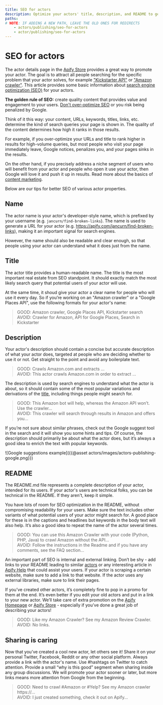```yaml
---
title: SEO for actors
description: Optimize your actors' title, description, and README to get more relevant visits from Google and other search engines.
paths: 
# NOTE: IF ADDING A NEW PATH, LEAVE THE OLD ONES FOR REDIRECTS
    - actors/publishing/seo-for-actors
    - actor/publishing/seo-for-actors
---
```


# [](#seo-for-actors) SEO for actors

The actor details page in the [Apify Store](https://apify.com/store) provides a great way to promote your actor. The goal is to attract all people searching for the specific problem that your actor solves, for example ["Kickstarter API"](https://www.google.com/search?q=kickstarter+api) or ["Amazon crawler"](https://www.google.com/search?q=amazon+crawler). This article provides some basic information about [search engine optimization (SEO)](https://en.wikipedia.org/wiki/Search_engine_optimization) for your actors.

**The golden rule of SEO:** create quality content that provides value and engagement to your users. [Don't over-optimize SEO](https://seo-hacker.com/over-optimization-penalty/) or you risk being penalized by Google.

Think of it this way: your content, URLs, keywords, titles, links, etc. determine the kind of search queries your page is shown in. The quality of the content determines how high it ranks in those results. 

For example, if you over-optimize your URLs and title to rank higher in results for high-volume queries, but most people who visit your page immediately leave, Google notices, penalizes you, and your pages sinks in the results. 

On the other hand, if you precisely address a niche segment of users who will benefit from your actor and people who open it use your actor, then Google will love it and push it up in results. Read more about the basics of [content marketing](https://techcrunch.com/2019/04/13/how-do-startups-actually-get-their-content-marketing-to-work/).

Below are our tips for better SEO of various actor properties.

## [](#name) Name

The actor name is your actor's developer-style name, which is prefixed by your username (e.g. `jancurn/find-broken-links`). The name is used to generate a URL for your actor (e.g. https://apify.com/jancurn/find-broken-links), making it an important signal for search engines. 

However, the name should also be readable and clear enough, so that people using your actor can understand what it does just from the name.

## [](#title) Title

The actor title provides a human-readable name. The title is the most important real estate from SEO standpoint. It should exactly match the most likely search query that potential users of your actor will use. 

At the same time, it shoud give your actor a clear name for people who will use it every day. So if you’re working on an "Amazon crawler" or a "Google Places API", use the following formats for your actor's name: 

> GOOD: Amazon crawler, Google Places API, Kickstarter search  
> AVOID: Crawler for Amazon, API for Google Places, Search in Kickstarter

## [](#description) Description

Your actor's description should contain a concise but accurate description of what your actor does, targeted at people who are deciding whether to use it or not. Get straight to the point and avoid any boilerplate text.

> GOOD: Crawls Amazon.com and extracts ...  
> AVOID: This actor crawls Amazon.com in order to extract ...

The description is used by search engines to understand what the actor is about, so it should contain some of the most popular variations and derivations of the [title](#title), including things people might search for. 

> GOOD: This Amazon bot will help, whereas the Amazon API won’t. Use the crawler...  
> AVOID: This crawler will search through results in Amazon and offers you...

If you’re not sure about similar phrases, check out the Google suggest tool in the search and it will show you some hints and tips. Of course, the description should primarily be about what the actor does, but it’s always a good idea to enrich the text with popular keywords.

![Google suggestions example]({{@asset actors/images/actors-publishing-google.png}})

## [](#readme) README

The README․md file represents a complete description of your actor, intended for its users. If your actor's users are technical folks, you can be technical in the README. If they aren't, keep it simple.

You have lots of room for SEO optimization in the README, without compromising readability for your users. Make sure the text includes other variants of what potential users of your actor might search for. A good place for these is in the captions and headlines but keywords in the body text will also help. It’s also a good idea to repeat the name of the actor several times.

> GOOD: You can use this Amazon Crawler with your code (Python, PHP, Java) to crawl Amazon without the API...  
> AVOID: Follow the instructions in the Readme and if you have any comments, see the FAQ section...

An important part of SEO is internal and external linking. Don’t be shy -  add links to your README leading to similar [actors](https://apify.com/store) or any interesting article in [Apify Help](https://help.apify.com/) that could assist your users. If your actor is scraping a certain website, make sure to add a link to that website. If the actor uses any external libraries, make sure to link their pages.

If you’ve created other actors, it’s completely fine to pop in a promo for them at the end. It’s even better if you edit your old actors and put in a link to your new actor. We’ll take care of extra promotion on the [Apify Homepage](https://apify.com/) or [Apify Store](https://apify.com/store) - especially if you’ve done a great job of describing your actors!

> GOOD: Like my Amazon Crawler? See my Amazon Review Crawler.  
> AVOID: No links.

## [](#sharing) Sharing is caring

Now that you’ve created a cool new actor, let others see it! Share it on your personal Twitter, Facebook, Reddit or any other social platform. Always provide a link with the actor's name. Use #hashtags on Twitter to catch attention. Provide a small “why is this good” segment when sharing inside any group discussions. We will promote your actor sooner or later, but more links means more attention from Google from the beginning.

> GOOD: Need to crawl #Amazon or #Yelp? See my Amazon crawler https://...  
> AVOID: I just created something, check it out on Apify...
